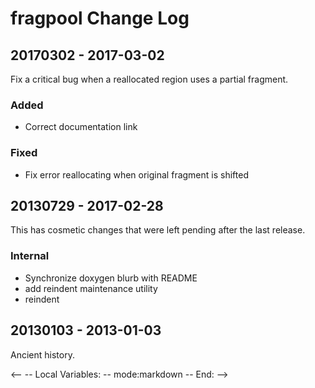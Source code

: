# fragpool Change Log

## 20170302 - 2017-03-02

Fix a critical bug when a reallocated region uses a partial fragment.

### Added
* Correct documentation link

### Fixed
* Fix error reallocating when original fragment is shifted

## 20130729 - 2017-02-28

This has cosmetic changes that were left pending after the last release.

### Internal
* Synchronize doxygen blurb with README
* add reindent maintenance utility
* reindent

## 20130103 - 2013-01-03

Ancient history.

<--
-- Local Variables:
-- mode:markdown
-- End:
-->
